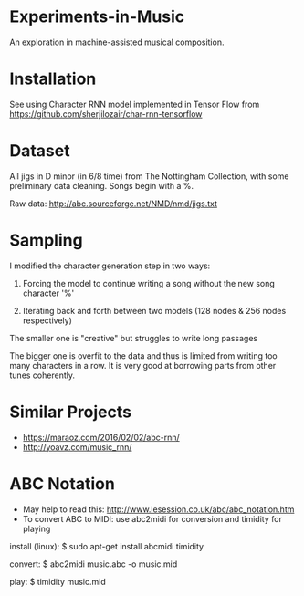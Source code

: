 # Experiments-in-Music
An exploration in machine-assisted musical composition.

# Installation
See using Character RNN model implemented in Tensor Flow from https://github.com/sherjilozair/char-rnn-tensorflow


# Dataset
All jigs in D minor (in 6/8 time) from The Nottingham Collection, with some preliminary data cleaning. Songs begin with a %.

Raw data: http://abc.sourceforge.net/NMD/nmd/jigs.txt


# Sampling
I modified the character generation step in two ways:

1. Forcing the model to continue writing a song without the new song character '%'

2. Iterating back and forth between two models (128 nodes & 256 nodes respectively)
 
The smaller one is "creative" but struggles to write long passages

The bigger one is overfit to the data and thus is limited from writing too many characters in a row. It is very good at borrowing parts from other tunes coherently.


# Similar Projects

- https://maraoz.com/2016/02/02/abc-rnn/
- http://yoavz.com/music_rnn/

# ABC Notation

- May help to read this: http://www.lesession.co.uk/abc/abc_notation.htm
- To convert ABC to MIDI: use abc2midi for conversion and timidity for playing

install (linux): $ sudo apt-get install abcmidi timidity

convert: $ abc2midi music.abc -o music.mid 

play: $ timidity music.mid
